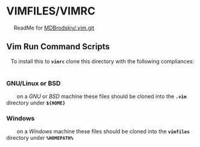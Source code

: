 # VIMFILES/VIMRC

&nbsp;&nbsp;&nbsp;&nbsp; ReadMe for <u>[MDBrodskiy/.vim.git](https://www.github.com/MDBrodskiy/.vim)</u>

## Vim Run Command Scripts 

  &nbsp;&nbsp; To install this to <b> `vimrc` </b> clone this directory with the following compliances:
  <br/><br/>

  ### GNU/Linux or BSD
  
   &nbsp;&nbsp;&nbsp;&nbsp;&nbsp;&nbsp; on a <i> GNU </i> or <i> BSD </i> machine these files should be cloned into the <b> `.vim` </b> directory under <b> `${HOME}` </b>

  ### Windows 
  
   &nbsp;&nbsp;&nbsp;&nbsp;&nbsp;&nbsp; on a <i> Windows </i> machine these files should be cloned into the <b> `vimfiles` </b> directory under <b> `%HOMEPATH%` </b>
  
